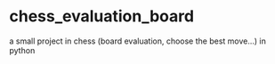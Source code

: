 # chess_evaluation_board
a small project in chess (board evaluation, choose the best move...) in python
